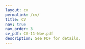 ```yaml
---
layout: cv
permalink: /cv/
title: CV
nav: true
nav_order: 3
cv_pdf: CV-11-Nov.pdf
description: See PDF for details.
---
```

